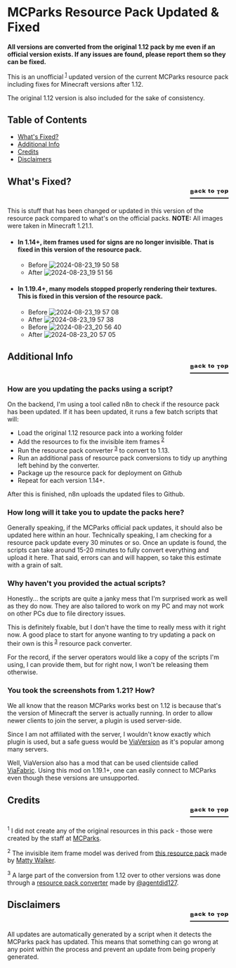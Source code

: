 <h1>
  MCParks Resource Pack Updated &amp; Fixed
 
</h1>


**All versions are converted from the original 1.12 pack by me even if an official version exists. If any issues are found, please report them so they can be fixed.**

This is an unofficial<sup> [1](#1)</sup> updated version of the current MCParks resource pack including fixes for Minecraft versions after 1.12. 

The original 1.12 version is also included for the sake of consistency.

## Table of Contents
- [What's Fixed?](#whats-fixed)
- [Additional Info](#info)
- [Credits](#credit)
- [Disclaimers](#disclaimer)
## <a name="whats-fixed"></a>What's Fixed? <div style="text-align: right"> <a href="#top">ᴮᵃᶜᵏ ᵗᵒ ᵀᵒᵖ</a> </div>

This is stuff that has been changed or updated in this version of the resource pack compared to what's on the official packs.
**NOTE:** All images were taken in Minecraft 1.21.1.

- #### In 1.14+, item frames used for signs are no longer invisible. That is fixed in this version of the resource pack. 
  - Before ![2024-08-23_19 50 58](https://github.com/user-attachments/assets/d71092da-318b-4d7c-9fc9-336b61e88a0a)
  - After ![2024-08-23_19 51 56](https://github.com/user-attachments/assets/aa557639-69b3-4c53-a950-218e27be42fe)

- #### In 1.19.4+, many models stopped properly rendering their textures. This is fixed in this version of the resource pack.
  - Before ![2024-08-23_19 57 08](https://github.com/user-attachments/assets/bc451204-b18e-44f5-8e6b-bbae2e92ec51)
  - After ![2024-08-23_19 57 38](https://github.com/user-attachments/assets/f33e6702-25b7-4fbf-af90-6c38704a3efc)
  - Before ![2024-08-23_20 56 40](https://github.com/user-attachments/assets/3dd67cf9-a5ca-4de7-9e56-8f11a8de6699)
  - After ![2024-08-23_20 57 05](https://github.com/user-attachments/assets/ace8534a-d151-4bad-bbc8-3c8fd47f8e3f)

## <a name="info"></a>Additional Info <div style="text-align: right"> <a href="#top">ᴮᵃᶜᵏ ᵗᵒ ᵀᵒᵖ</a> </div>

### How are you updating the packs using a script?
On the backend, I'm using a tool called n8n to check if the resource pack has been updated. If it has been updated, it runs a few batch scripts that will:
  - Load the original 1.12 resource pack into a working folder
  - Add the resources to fix the invisible item frames<sup> [2](#2)</sup>
  - Run the resource pack converter<sup> [3](#3)</sup> to convert to 1.13.
  - Run an additional pass of resource pack conversions to tidy up anything left behind by the converter.
  - Package up the resource pack for deployment on Github
  - Repeat for each version 1.14+.

After this is finished, n8n uploads the updated files to Github.

### How long will it take you to update the packs here?
Generally speaking, if the MCParks official pack updates, it should also be updated here within an hour. Technically speaking, I am checking for a resource pack update every 30 minutes or so. Once an update is found, the scripts can take around 15-20 minutes to fully convert everything and upload it here. That said, errors can and will happen, so take this estimate with a grain of salt.

### Why haven't you provided the actual scripts?
Honestly... the scripts are quite a janky mess that I'm surprised work as well as they do now. They are also tailored to work on my PC and may not work on other PCs due to file directory issues. 

This is definitely fixable, but I don't have the time to really mess with it right now. A good place to start for anyone wanting to try updating a pack on their own is this<sup> [3](#3)</sup> resource pack converter.

For the record, if the server operators would like a copy of the scripts I'm using, I can provide them, but for right now, I won't be releasing them otherwise.

### You took the screenshots from 1.21? How?
We all know that the reason MCParks works best on 1.12 is because that's the version of Minecraft the server is actually running. In order to allow newer clients to join the server, a plugin is used server-side. 

Since I am not affiliated with the server, I wouldn't know exactly which plugin is used, but a safe guess would be [ViaVersion](https://github.com/ViaVersion/ViaVersion) as it's popular among many servers.

Well, ViaVersion also has a mod that can be used clientside called [ViaFabric](https://modrinth.com/mod/viafabric). Using this mod on 1.19.1+, one can easily connect to MCParks even though these versions are unsupported.

## <a name="credit"></a>Credits <div style="text-align: right"> <a href="#top">ᴮᵃᶜᵏ ᵗᵒ ᵀᵒᵖ</a> </div>

<sup><a name="1">1</sup> I did not create any of the original resources in this pack - those were created by the staff at [MCParks](https://mcparks.us/).

<sup><a name="2">2</sup> The invisible item frame model was derived from [this resource pack](https://www.curseforge.com/minecraft/texture-packs/invisible-item-frames) made by [Matty Walker](https://www.curseforge.com/members/mattywalker/projects).

<sup><a name="3">3</sup> A large part of the conversion from 1.12 over to other versions was done through a [resource pack converter](https://github.com/agentdid127/ResourcePackConverter) made by [@agentdid127](https://github.com/agentdid127).

## <a name="disclaimer"></a>Disclaimers <div style="text-align: right"> <a href="#top">ᴮᵃᶜᵏ ᵗᵒ ᵀᵒᵖ</a> </div>

All updates are automatically generated by a script when it detects the MCParks pack has updated. This means that something can go wrong at any point within the process and prevent an update from being properly generated.
